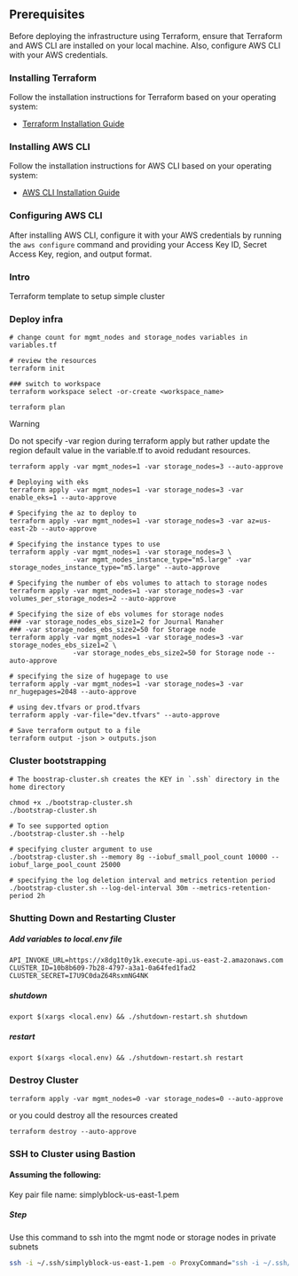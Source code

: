 ## Prerequisites


Before deploying the infrastructure using Terraform, ensure that Terraform and AWS CLI are installed on your local machine. Also, configure AWS CLI with your AWS credentials.

### Installing Terraform

Follow the installation instructions for Terraform based on your operating system:

- [Terraform Installation Guide](https://learn.hashicorp.com/tutorials/terraform/install-cli)

### Installing AWS CLI

Follow the installation instructions for AWS CLI based on your operating system:

- [AWS CLI Installation Guide](https://docs.aws.amazon.com/cli/latest/userguide/install-cliv2.html)

### Configuring AWS CLI

After installing AWS CLI, configure it with your AWS credentials by running the `aws configure` command and providing your Access Key ID, Secret Access Key, region, and output format.

### Intro



Terraform template to setup simple cluster

### Deploy infra

```
# change count for mgmt_nodes and storage_nodes variables in variables.tf

# review the resources
terraform init

### switch to workspace
terraform workspace select -or-create <workspace_name>

terraform plan
```
> [!WARNING]  
> Do not specify -var region during terraform apply but rather update the region default value in the variable.tf to avoid redudant resources.

```
terraform apply -var mgmt_nodes=1 -var storage_nodes=3 --auto-approve

# Deploying with eks
terraform apply -var mgmt_nodes=1 -var storage_nodes=3 -var enable_eks=1 --auto-approve

# Specifying the az to deploy to
terraform apply -var mgmt_nodes=1 -var storage_nodes=3 -var az=us-east-2b --auto-approve

# Specifying the instance types to use
terraform apply -var mgmt_nodes=1 -var storage_nodes=3 \
                -var mgmt_nodes_instance_type="m5.large" -var storage_nodes_instance_type="m5.large" --auto-approve

# Specifying the number of ebs volumes to attach to storage nodes
terraform apply -var mgmt_nodes=1 -var storage_nodes=3 -var volumes_per_storage_nodes=2 --auto-approve

# Specifying the size of ebs volumes for storage nodes
### -var storage_nodes_ebs_size1=2 for Journal Manaher
### -var storage_nodes_ebs_size2=50 for Storage node
terraform apply -var mgmt_nodes=1 -var storage_nodes=3 -var storage_nodes_ebs_size1=2 \
                -var storage_nodes_ebs_size2=50 for Storage node --auto-approve

# specifying the size of hugepage to use
terraform apply -var mgmt_nodes=1 -var storage_nodes=3 -var nr_hugepages=2048 --auto-approve

# using dev.tfvars or prod.tfvars
terraform apply -var-file="dev.tfvars" --auto-approve

# Save terraform output to a file
terraform output -json > outputs.json
```


### Cluster bootstrapping

```
# The boostrap-cluster.sh creates the KEY in `.ssh` directory in the home directory

chmod +x ./bootstrap-cluster.sh
./bootstrap-cluster.sh

# To see supported option
./bootstrap-cluster.sh --help

# specifying cluster argument to use
./bootstrap-cluster.sh --memory 8g --iobuf_small_pool_count 10000 --iobuf_large_pool_count 25000

# specifying the log deletion interval and metrics retention period
./bootstrap-cluster.sh --log-del-interval 30m --metrics-retention-period 2h
```

### Shutting Down and Restarting Cluster
##### Add variables to local.env file
```
API_INVOKE_URL=https://x8dg1t0y1k.execute-api.us-east-2.amazonaws.com
CLUSTER_ID=10b8b609-7b28-4797-a3a1-0a64fed1fad2
CLUSTER_SECRET=I7U9C0daZ64RsxmNG4NK
```
##### shutdown
```
export $(xargs <local.env) && ./shutdown-restart.sh shutdown
```
##### restart
```
export $(xargs <local.env) && ./shutdown-restart.sh restart
```

### Destroy Cluster
```
terraform apply -var mgmt_nodes=0 -var storage_nodes=0 --auto-approve
```

or you could destroy all the resources created
```
terraform destroy --auto-approve

```

### SSH to Cluster using Bastion 

#### Assuming the following:
Key pair file name: simplyblock-us-east-1.pem

##### Step

Use this command to ssh into the mgmt node or storage nodes in private subnets

```bash
ssh -i ~/.ssh/simplyblock-us-east-1.pem -o ProxyCommand="ssh -i ~/.ssh/simplyblock-us-east-1.pem -W %h:%p ec2-user@<Bastion-Public-IP>" ec2-user@<Management-Node-Private-IP or Storage-Node-Private-IP>
```
